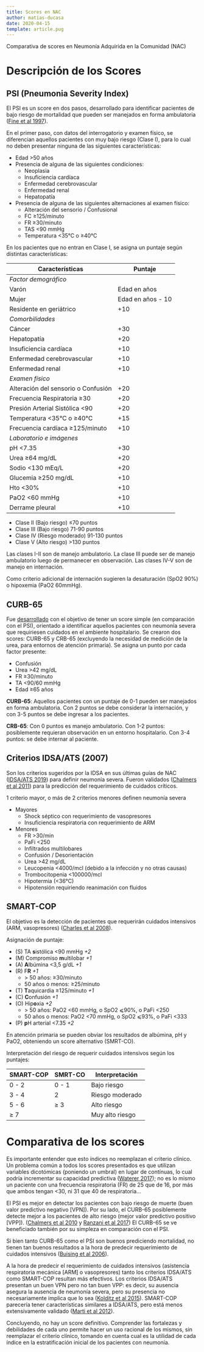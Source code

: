 ```yaml
---
title: Scores en NAC
author: matias-ducasa
date: 2020-04-15
template: article.pug
---
```


Comparativa de scores en Neumonía Adquirida en la Comunidad (NAC)

<span class="more"></span>

# Descripción de los Scores 

## PSI (Pneumonia Severity Index)

El PSI es un score en dos pasos, desarrollado para identificar pacientes de bajo riesgo de mortalidad que pueden ser manejados en forma ambulatoria ([Fine et al 1997](https://doi.org/10.1056/NEJM199701233360402)).

En el primer paso, con datos del interrogatorio y examen físico, se diferencian aquellos pacientes con muy bajo riesgo (Clase I), para lo cual no deben presentar ninguna de las siguientes características:

- Edad >50 años
- Presencia de alguna de las siguientes condiciones:
    - Neoplasia
    - Insuficiencia cardíaca
    - Enfermedad cerebrovascular
    - Enfermedad renal
    - Hepatopatía
- Presencia de alguna de las siguientes alternaciones al examen físico:
    - Alteración del sensorio / Confusional
    - FC ≥125/minuto
    - FR ≥30/minuto
    - TAS <90 mmHg
    - Temperatura <35°C o ≥40°C

En los pacientes que no entran en Clase I, se asigna un puntaje según distintas características: 

| Características | Puntaje |
|-----------------|---------|
| *Factor demográfico* |  |
| Varón | Edad en años |
| Mujer | Edad en años - 10 |
| Residente en geriátrico | +10 |
| *Comorbilidades* |  |
| Cáncer | +30 |
| Hepatopatía | +20 |
| Insuficiencia cardíaca | +10 |
| Enfermedad cerebrovascular | +10 |
| Enfermedad renal | +10 |
| *Examen físico* | | 
| Alteración del sensorio o Confusión | +20 |
| Frecuencia Respiratoria ≥30 | +20 |
| Presión Arterial Sistólica <90 | +20 |
| Temperatura <35°C o ≥40°C | +15 |
| Frecuencia cardíaca ≥125/minuto | +10 |
| *Laboratorio e imágenes* | |
| pH <7.35 | +30 |
| Urea ≥64 mg/dL | +20 |
| Sodio <130 mEq/L | +20 |
| Glucemia ≥250 mg/dL | +10 |
| Hto <30% | +10 |
| PaO2 <60 mmHg | +10 |
| Derrame pleural | +10 |

- Clase II (Bajo riesgo) ≤70 puntos
- Clase III (Bajo riesgo) 71-90 puntos
- Clase IV (Riesgo moderado) 91-130 puntos
- Clase V (Alto riesgo) >130 puntos

Las clases I-II son de manejo ambulatorio. La clase III puede ser de manejo ambulatorio luego de permanecer en observación. Las clases IV-V son de manejo en internación.

Como criterio adicional de internación sugieren la desaturación (SpO2 90%) o hipoxemia (PaO2 60mmHg).

## CURB-65

Fue [desarrollado](https://www.ncbi.nlm.nih.gov/pmc/articles/PMC1746657/pdf/v058p00377.pdf) con el objetivo de tener un score simple (en comparación con el PSI), orientado a identificar aquellos pacientes con neumonía severa que requiriesen cuidados en el ambiente hospitalario. Se crearon dos scores: CURB-65 y CRB-65 (excluyendo la necesidad de medición de la urea, para entornos de atención primaria). Se asigna un punto por cada factor presente:

- Confusión
- Urea >42 mg/dL
- FR ≥30/minuto
- TA <90/60 mmHg
- Edad ≥65 años

**CURB-65**: Aquellos pacientes con un puntaje de 0-1 pueden ser manejados en forma ambulatoria. Con 2 puntos se debe considerar la internación, y con 3-5 puntos se debe ingresar a los pacientes. 

**CRB-65**: Con 0 puntos es manejo ambulatorio. Con 1-2 puntos: posiblemente requieran observación en un entorno hospitalario. Con 3-4 puntos: se debe internar al paciente.

## Criterios IDSA/ATS (2007)

Son los criterios sugeridos por la IDSA en sus últimas guías de NAC ([IDSA/ATS 2019](https://www.atsjournals.org/doi/pdf/10.1164/rccm.201908-1581ST)) para definir neumonía severa. Fueron validados ([Chalmers et al 2011](https://doi.org/10.1093/cid/cir463)) para la predicción del requerimiento de cuidados críticos.

1 criterio mayor, o más de 2 criterios menores definen neumonía severa

- Mayores
  - Shock séptico con requerimiento de vasopresores
  - Insuficiencia respiratoria con requerimiento de ARM
- Menores
  - FR >30/min
  - PaFi <250
  - Infiltrados multilobares
  - Confusión / Desorientación
  - Urea >42 mg/dL
  - Leucopenia <4000/mcl (debido a la infección y no otras causas)
  - Trombocitopenia <100000/mcl
  - Hipotermia (<36°C)
  - Hipotensión requiriendo reanimación con fluidos

## SMART-COP

El objetivo es la detección de pacientes que requerirán cuidados intensivos (ARM, vasopresores) ([Charles et al 2008](https://doi.org/10.1086/589754)).

Asignación de puntaje:

- \(S) TA **s**istólica <90 mmHg *+2*
- \(M) Compromiso **m**ultilobar *+1*
- \(A) **A**lbúmina <3,5 g/dL *+1*
- \(R) F**R** *+1*
    - \> 50 años: ≥30/minuto
    - 50 años o menos: ≥25/minuto
- \(T) **T**aquicardia ≥125/minuto *+1*
- \(C) **C**onfusión *+1*
- \(O) Hip**o**xia *+2*
    - \> 50 años: PaO2 <60 mmHg, o SpO2 ⩽90%, o PaFi <250
    - 50 años o menos: PaO2 <70 mmHg, o SpO2 ⩽93%, o PaFi <333
- \(P) **p**H arterial <7.35 *+2*

En atención primaria se pueden obviar los resultados de albúmina, pH y PaO2, obteniendo un score alternativo (SMRT-CO).

Interpretación del riesgo de requerir cuidados intensivos según los puntajes:

| SMART-COP | SMRT-CO | Interpretación |
|-----------|---------|----------------|
| 0 - 2     | 0 - 1   | Bajo riesgo    |
| 3 - 4     | 2       | Riesgo moderado|
| 5 - 6     | ≥ 3     | Alto riesgo    |
| ≥ 7       |         | Muy alto riesgo|



# Comparativa de los scores

Es importante entender que esto índices no reemplazan el criterio clínico. Un problema común a todos los scores presentados es que utilizan variables dicotómicas (poniendo un umbral) en lugar de contínuas, lo cual podría incrementar su capacidad predictiva ([Waterer 2017](https://doi.org/10.1164/rccm.201706-1285ED)); no es lo mismo un paciente con una frecuencia respiratoria (FR) de 25 que de 16, por más que ambos tengan <30, ni 31 que 40 de respiratoria...

El PSI es mejor en detectar los pacientes con bajo riesgo de muerte (buen valor predictivo negativo \[VPN]). Por su lado, el CURB-65 posiblemente detecte mejor a los pacientes de alto riesgo (mejor valor predictivo positivo \[VPP]). ([Chalmers et al 2010](https://doi.org/10.1136/thx.2009.133280) y [Ranzani et al 2017](https://doi.org/10.1164/rccm.201611-2262OC)) El CURB-65 se ve beneficiado también por su simpleza en comparación con el PSI.

Si bien tanto CURB-65 como el PSI son buenos prediciendo mortalidad, no tienen tan buenos resultados a la hora de predecir requerimiento de cuidados intensivos ([Buising et al 2006](https://doi.org/10.1136/thx.2005.051326)). 

A la hora de predecir el requerimiento de cuidados intensivos (asistencia respiratoria mecánica \[ARM] o vasopresores) tanto los criterios IDSA/ATS como SMART-COP resultan más efectivos. Los criterios IDSA/ATS presentan un buen VPN pero no tan buen VPP: es decir, su ausencia asegura la ausencia de neumonía severa, pero su presencia no necesariamente implica que lo sea ([Kolditz et al 2015](http://dx.doi.org/10.1136/thoraxjnl-2014-206744)). SMART-COP parecería tener características similares a IDSA/ATS, pero está menos extensivamente validado ([Marti et al 2012](https://ccforum.biomedcentral.com/articles/10.1186/cc11447)).

Concluyendo, no hay un score definitivo. Comprender las fortalezas y debilidades de cada uno permite hacer un uso racional de los mismos, sin reemplazar el criterio clínico, tomando en cuenta cual es la utilidad de cada índice en la estratificación inicial de los pacientes con neumonía.
